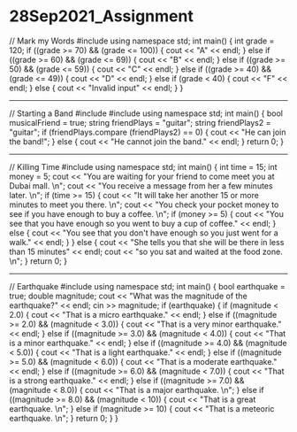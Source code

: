 # 28Sep2021_Assignment

// Mark my Words
#include <iostream>
using namespace std;
int main()
{
	int grade = 120;
	if ((grade >= 70) && (grade <= 100)) {
		cout << "A" << endl;
	}
	else if ((grade >= 60) && (grade <= 69)) {
		cout << "B" << endl;
	}
	else if ((grade >= 50) && (grade <= 59)) {
		cout << "C" << endl;
	}
	else if ((grade >= 40) && (grade <= 49)) {
		cout << "D" << endl;
	}
	else if (grade < 40) {
		cout << "F" << endl;
	}
	else {
		cout << "Invalid input" << endl;
	}
}
  
  
  
----------------------------------------------------------
  
  // Starting a Band
#include <iostream>
#include <string>
using namespace std;
int main()
{
	bool musicalFriend = true;
	string friendPlays = "guitar";
	string friendPlays2 = "guitar";
	if (friendPlays.compare (friendPlays2) == 0) {
		cout << "He can join the band!";
	}
	else {
		cout << "He cannot join the band." << endl;
	}
	return 0;
}
	
	
	
	
-------------------------------------------------------
// Killing Time
#include <iostream>
using namespace std;
int main()
{
	int time = 15;
	int money = 5;
	cout << "You are waiting for your friend to come meet you at Dubai mall. \n";
	cout << "You receive a message from her a few minutes later. \n";
	if (time >= 15) {
		cout << "It will take her another 15 or more minutes to meet you there. \n";
		cout << "You check your pocket money to see if you have enough to buy a coffee. \n";
		if (money >= 5) {
			cout << "You see that you have enough so you went to buy a cup of coffee." << endl;
		}
		else {
			cout << "You see that you don't have enough so you just went for a walk." << endl;
		}
	}
	else {
		cout << "She tells you that she will be there in less than 15 minutes" << endl;
		cout << "so you sat and waited at the food zone. \n";
	}
	return 0;
}
	
	
	
	
-------------------------------------------------------------------------------------------------------------------------
// Earthquake
#include <iostream>
using namespace std;
int main()
{
	bool earthquake = true;
	double magnitude;
	cout << "What was the magnitude of the earthquake?" << endl;
	cin >> magnitude;
	if (earthquake) {
		if (magnitude < 2.0) {
			cout << "That is a micro earthquake." << endl;
		}
		else if ((magnitude >= 2.0) && (magnitude < 3.0)) {
			cout << "That is a very minor earthquake." << endl;
		}
		else if ((magnitude >= 3.0) && (magnitude < 4.0)) {
			cout << "That is a minor earthquake." << endl;
		}
		else if ((magnitude >= 4.0) && (magnitude < 5.0)) {
			cout << "That is a light earthquake." << endl;
		}
		else if ((magnitude >= 5.0) && (magnitude < 6.0)) {
			cout << "That is a moderate earthquake." << endl;
		}
		else if ((magnitude >= 6.0) && (magnitude < 7.0)) {
			cout << "That is a strong earthquake." << endl;
		}
		else if ((magnitude >= 7.0) && (magnitude < 8.0)) {
			cout << "That is a major earthquake. \n";
		}
		else if ((magnitude >= 8.0) && (magnitude < 10)) {
			cout << "That is a great earthquake. \n";
		}
		else if (magnitude >= 10) {
			cout << "That is a meteoric earthquake. \n";
		}
		return 0;
	}
}

